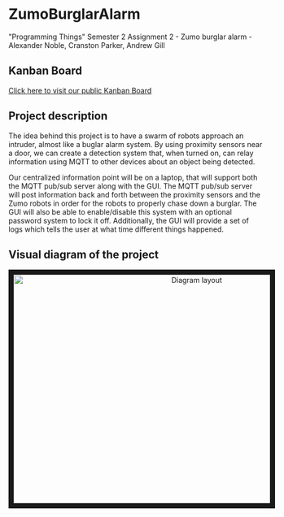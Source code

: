 # ZumoBurglarAlarm
"Programming Things" Semester 2 Assignment 2 - Zumo burglar alarm - Alexander Noble, Cranston Parker, Andrew Gill

## Kanban Board
[Click here to visit our public Kanban Board](https://trello.com/b/q4ofF3vc/zumo-burglar-alarm-project)

## Project description
The idea behind this project is to have a swarm of robots approach an intruder, almost like a buglar alarm system. By using proximity sensors near a door, we can create a detection system that, when turned on, can relay information using MQTT to other devices about an object being detected. 

Our centralized information point will be on a laptop, that will support both the MQTT pub/sub server along with the GUI. The MQTT pub/sub server will post information back and forth between the proximity sensors and the Zumo robots in order for the robots to properly chase down a burglar. The GUI will also be able to enable/disable this system with an optional password system to lock it off. Additionally, the GUI will provide a set of logs which tells the user at what time different things happened.

## Visual diagram of the project
<p align="center">
<img src="https://i.imgur.com/c0u0SMA.png" 
alt="Diagram layout" width="704" height="450" border="10" />
</p>

